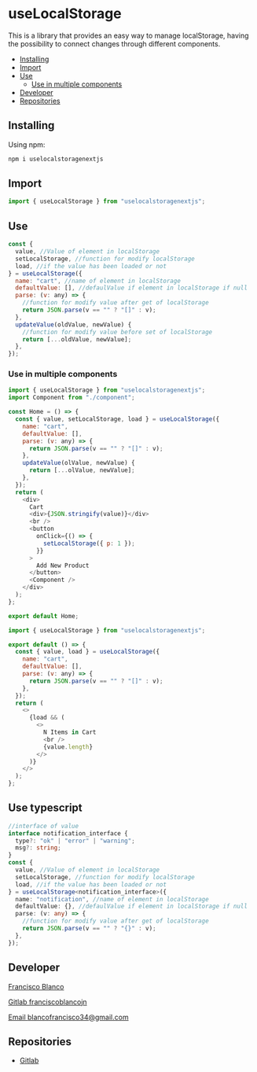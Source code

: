 # useLocalStorage

This is a library that provides an easy way to manage localStorage, having the possibility to connect changes through different components.

- [Installing](#installing)
- [Import](#import)
- [Use](#use)
  - [Use in multiple components](#use-in-multiple-components)
- [Developer](#developer)
- [Repositories](#repositories)

## Installing

Using npm:

```bash
npm i uselocalstoragenextjs
```

## Import

```javascript
import { useLocalStorage } from "uselocalstoragenextjs";
```

## Use

```javascript
const {
  value, //Value of element in localStorage
  setLocalStorage, //function for modify localStorage
  load, //if the value has been loaded or not
} = useLocalStorage({
  name: "cart", //name of element in localStorage
  defaultValue: [], //defaulValue if element in localStorage if null
  parse: (v: any) => {
    //function for modify value after get of localStorage
    return JSON.parse(v == "" ? "[]" : v);
  },
  updateValue(oldValue, newValue) {
    //function for modify value before set of localStorage
    return [...oldValue, newValue];
  },
});
```

### Use in multiple components

```javascript
import { useLocalStorage } from "uselocalstoragenextjs";
import Component from "./component";

const Home = () => {
  const { value, setLocalStorage, load } = useLocalStorage({
    name: "cart",
    defaultValue: [],
    parse: (v: any) => {
      return JSON.parse(v == "" ? "[]" : v);
    },
    updateValue(olValue, newValue) {
      return [...olValue, newValue];
    },
  });
  return (
    <div>
      Cart
      <div>{JSON.stringify(value)}</div>
      <br />
      <button
        onClick={() => {
          setLocalStorage({ p: 1 });
        }}
      >
        Add New Product
      </button>
      <Component />
    </div>
  );
};

export default Home;
```

```javascript
import { useLocalStorage } from "uselocalstoragenextjs";

export default () => {
  const { value, load } = useLocalStorage({
    name: "cart",
    defaultValue: [],
    parse: (v: any) => {
      return JSON.parse(v == "" ? "[]" : v);
    },
  });
  return (
    <>
      {load && (
        <>
          N Items in Cart
          <br />
          {value.length}
        </>
      )}
    </>
  );
};
```

## Use typescript

```ts
//interface of value
interface notification_interface {
  type?: "ok" | "error" | "warning";
  msg?: string;
}
const {
  value, //Value of element in localStorage
  setLocalStorage, //function for modify localStorage
  load, //if the value has been loaded or not
} = useLocalStorage<notification_interface>({
  name: "notification", //name of element in localStorage
  defaultValue: {}, //defaulValue if element in localStorage if null
  parse: (v: any) => {
    //function for modify value after get of localStorage
    return JSON.parse(v == "" ? "{}" : v);
  },
});
```

## Developer

[Francisco Blanco](https://franciscoblanco.vercel.app/)

[Gitlab franciscoblancojn](https://gitlab.com/franciscoblancojn)

[Email blancofrancisco34@gmail.com](mailto:blancofrancisco34@gmail.com)

## Repositories

- [Gitlab](https://gitlab.com/franciscoblancojn/use-localstorage-nextjs)
